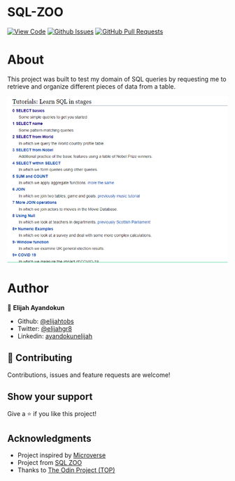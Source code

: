 # SQL-ZOO

[![View Code](https://img.shields.io/badge/View%20-Code-green)](https://github.com/ElijahTobs/SQL-ZOO)
[![Github Issues](https://img.shields.io/badge/GitHub-Issues-orange)](https://github.com/ElijahTobs/SQL-ZOO/issues)
[![GitHub Pull Requests](https://img.shields.io/badge/GitHub-Pull%20Requests-blue)](https://github.com/ElijahTobs/SQL-ZOO/pulls)


# About 

This project was built to test my domain of SQL queries by requesting me to retrieve and organize different pieces of data from a table.

![screenshot](for_sql.png)

# Author

👤 **Elijah Ayandokun**

- Github: [@elijahtobs](https://github.com/ElijahTobs)
- Twitter: [@elijahgr8](https://twitter.com/Elijahgr8)
- Linkedin: [ayandokunelijah](https://linkedin.com/in/ayandokunelijah)


## 🤝 Contributing

Contributions, issues and feature requests are welcome!

## Show your support

Give a ⭐️ if you like this project!

## Acknowledgments

- Project inspired by [Microverse](https://www.microverse.org)
- Project from [SQL ZOO](sqlzoo.net/wiki/SQL_Tutorial)
- Thanks to [The Odin Project (TOP)](theodinproject.com)
